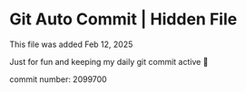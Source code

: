 # Git Auto Commit | Hidden File

This file was added Feb 12, 2025

Just for fun and keeping my daily git commit active 🤪

commit number: 2099700
